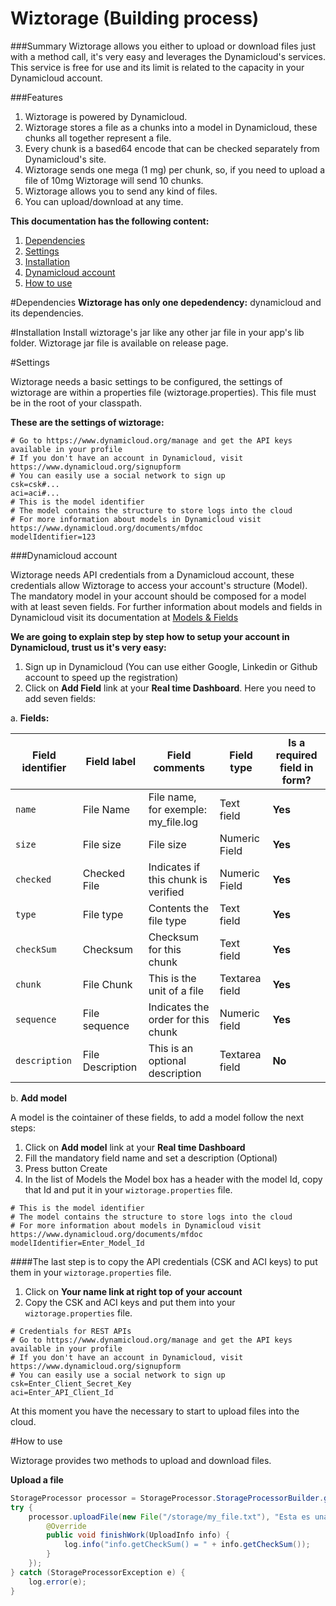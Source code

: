 # Wiztorage (Building process)

###Summary 
Wiztorage allows you either to upload or download files just with a method call, it's very easy and leverages the Dynamicloud's services.  This service is free for use and its limit is related to the capacity in your Dynamicloud account.

###Features

1. Wiztorage is powered by Dynamicloud.
2. Wiztorage stores a file as a chunks into a model in Dynamicloud, these chunks all together represent a file.
3. Every chunk is a based64 encode that can be checked separately from Dynamicloud's site.
4. Wiztorage sends one mega (1 mg) per chunk, so, if you need to upload a file of 10mg Wiztorage will send 10 chunks.
5. Wiztorage allows you to send any kind of files.
6. You can upload/download at any time.

**This documentation has the following content:**

1. [Dependencies](#dependencies)
2. [Settings](#settings)
  1. [Installation](#installation)
  2. [Dynamicloud account](#dynamicloud-account)
3. [How to use](#how-to-use)
  
#Dependencies
**Wiztorage has only one depedendency:** dynamicloud and its dependencies.

#Installation
Install wiztorage's jar like any other jar file in your app's lib folder.
Wiztorage jar file is available on release page.

#Settings

Wiztorage needs a basic settings to be configured, the settings of wiztorage are within a properties file (wiztorage.properties).  This file must be in the root of your classpath.

**These are the settings of wiztorage:**

```properties
# Go to https://www.dynamicloud.org/manage and get the API keys available in your profile
# If you don't have an account in Dynamicloud, visit https://www.dynamicloud.org/signupform
# You can easily use a social network to sign up
csk=csk#...
aci=aci#...
# This is the model identifier
# The model contains the structure to store logs into the cloud
# For more information about models in Dynamicloud visit https://www.dynamicloud.org/documents/mfdoc
modelIdentifier=123
```

###Dynamicloud account

Wiztorage needs API credentials from a Dynamicloud account, these credentials allow Wiztorage to access your account's structure (Model).  The mandatory model in your account should be composed for a model with at least seven fields.  For further information about models and fields in Dynamicloud visit its documentation at [Models & Fields](https://www.dynamicloud.org/documents/mfdoc "Dynamicloud documentation")

**We are going to explain step by step how to setup your account in Dynamicloud, trust us it's very easy:**

1. Sign up in Dynamicloud (You can use either Google, Linkedin or Github account to speed up the registration)
2. Click on **Add Field** link at your **Real time Dashboard**.  Here you need to add seven fields:
  
a. **Fields:**
  
| Field identifier | Field label | Field comments | Field type | Is a required field in form? |
| --- | --- | --- | --- | --- |
| `name` | File Name | File name, for exemple: my_file.log | Text field | **Yes** |
| `size` | File size | File size | Numeric Field | **Yes** |
| `checked` | Checked File | Indicates if this chunk is verified | Numeric Field | **Yes** |
| `type` | File type | Contents the file type | Text field | **Yes** |
| `checkSum` | Checksum  | Checksum for this chunk | Text field | **Yes** |
| `chunk` | File Chunk | This is the unit of a file | Textarea field | **Yes** |
| `sequence` | File sequence | Indicates the order for this chunk | Numeric field | **Yes** |
| `description` | File Description | This is an optional description | Textarea field | **No** |  
  
b. **Add model**
  
A model is the cointainer of these fields, to add a model follow the next steps:

1. Click on **Add model** link at your **Real time Dashboard**
2. Fill the mandatory field name and set a description (Optional)
3. Press button Create
4. In the list of Models the Model box has a header with the model Id, copy that Id and put it in your `wiztorage.properties` file.

```properties
# This is the model identifier
# The model contains the structure to store logs into the cloud
# For more information about models in Dynamicloud visit https://www.dynamicloud.org/documents/mfdoc
modelIdentifier=Enter_Model_Id
```

####The last step is to copy the API credentials (CSK and ACI keys) to put them in your `wiztorage.properties` file.

1. Click on **Your name link at right top of your account**
2. Copy the CSK and ACI keys and put them into your `wiztorage.properties` file.

```properties
# Credentials for REST APIs
# Go to https://www.dynamicloud.org/manage and get the API keys available in your profile
# If you don't have an account in Dynamicloud, visit https://www.dynamicloud.org/signupform
# You can easily use a social network to sign up
csk=Enter_Client_Secret_Key
aci=Enter_API_Client_Id
```

At this moment you have the necessary to start to upload files into the cloud.

#How to use

Wiztorage provides two methods to upload and download files.

**Upload a file**
```java
StorageProcessor processor = StorageProcessor.StorageProcessorBuilder.getInstance("wiztorage.properties");
try {
    processor.uploadFile(new File("/storage/my_file.txt"), "Esta es una prueba" /*This is the optional description*/, new UploadCallback() {
        @Override
        public void finishWork(UploadInfo info) {
            log.info("info.getCheckSum() = " + info.getCheckSum());
        }
    });
} catch (StorageProcessorException e) {
    log.error(e);
}
```
